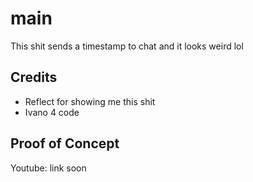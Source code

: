 # main
This shit sends a timestamp to chat and it looks weird lol

## Credits
- Reflect for showing me this shit
- Ivano 4 code

## Proof of Concept
Youtube: link soon
